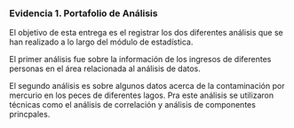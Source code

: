 ### Evidencia 1. Portafolio de Análisis

El objetivo de esta entrega es el registrar los dos diferentes análisis que se han realizado a lo largo del módulo de estadística.

El primer análisis fue sobre la información de los ingresos de diferentes personas en el área relacionada al análisis de datos.

El segundo análisis es sobre algunos datos acerca de la contaminación por mercurio en los peces de diferentes lagos. Pra este análisis se utilizaron técnicas como el análisis de correlación y análisis de componentes princpales.


